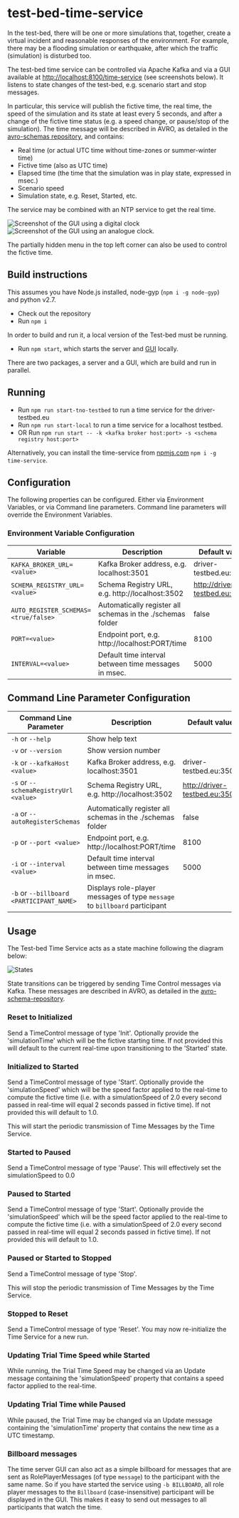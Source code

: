# test-bed-time-service

In the test-bed, there will be one or more simulations that, together, create a virtual incident and reasonable responses of the environment. For example, there may be a flooding simulation or earthquake, after which the traffic (simulation) is disturbed too.

The test-bed time service can be controlled via Apache Kafka and via a GUI available at [http://localhost:8100/time-service](http://localhost:8100) (see screenshots below). It listens to state changes of the test-bed, e.g. scenario start and stop messages.

In particular, this service will publish the fictive time, the real time, the speed of the simulation and its state at least every 5 seconds, and after a change of the fictive time status (e.g. a speed change, or pause/stop of the simulation). The time message will be described in AVRO, as detailed in the [avro-schemas repository](https://github.com/DRIVER-EU/avro-schemas/blob/master/core/time/connect-status-time-value.avsc), and contains:

- Real time (or actual UTC time without time-zones or summer-winter time)
- Fictive time (also as UTC time)
- Elapsed time (the time that the simulation was in play state, expressed in msec.)
- Scenario speed
- Simulation state, e.g. Reset, Started, etc.

The service may be combined with an NTP service to get the real time.

![Screenshot of the GUI using a digital clock](./img/screenshot-digital-clock.png?raw=true 'Screenshot of the GUI using a digital clock.')
![Screenshot of the GUI using an analogue clock.](./img/screenshot-analogue-clock.png?raw=true 'Screenshot of the GUI using an analogue clock.')

The partially hidden menu in the top left corner can also be used to control the fictive time.

## Build instructions

This assumes you have Node.js installed, node-gyp (`npm i -g node-gyp`) and python v2.7.

- Check out the repository
- Run `npm i`

In order to build and run it, a local version of the Test-bed must be running.

- Run `npm start`, which starts the server and [GUI](http://localhost:8100/time-service) locally.

There are two packages, a server and a GUI, which are build and run in parallel.

## Running

- Run `npm run start-tno-testbed` to run a time service for the driver-testbed.eu
- Run `npm run start-local` to run a time service for a localhost testbed.
- OR Run `npm run start -- -k <kafka broker host:port> -s <schema registry host:port>`

Alternatively, you can install the time-service from [npmjs.com](https://npmjs.com) `npm i -g time-service`.

## Configuration

The following properties can be configured. Either via Environment Variables, or via Command line parameters. Command line parameters will override the Environment Variables.

### Environment Variable Configuration

| Variable                             | Description                                                | Default value                 |
| ------------------------------------ | ---------------------------------------------------------- | ----------------------------- |
| `KAFKA_BROKER_URL=<value>`           | Kafka Broker address, e.g. localhost:3501                  | driver-testbed.eu:3501        |
| `SCHEMA_REGISTRY_URL=<value>`        | Schema Registry URL, e.g. http://localhost:3502            | http://driver-testbed.eu:3502 |
| `AUTO_REGISTER_SCHEMAS=<true/false>` | Automatically register all schemas in the ./schemas folder | false                         |
| `PORT=<value>`                       | Endpoint port, e.g. http://localhost:PORT/time             | 8100                          |
| `INTERVAL=<value>`                   | Default time interval between time messages in msec.       | 5000                          |

## Command Line Parameter Configuration

| Command Line Parameter                   | Description                                                                | Default value                 |
| ---------------------------------------- | -------------------------------------------------------------------------- | ----------------------------- |
| `-h` or `--help`                         | Show help text                                                             |                               |
| `-v` or `--version`                      | Show version number                                                        |                               |
| `-k` or `--kafkaHost <value>`            | Kafka Broker address, e.g. localhost:3501                                  | driver-testbed.eu:3501        |
| `-s` or `--schemaRegistryUrl <value>`    | Schema Registry URL, e.g. http://localhost:3502                            | http://driver-testbed.eu:3502 |
| `-a` or `--autoRegisterSchemas`          | Automatically register all schemas in the ./schemas folder                 | false                         |
| `-p` or `--port <value>`                 | Endpoint port, e.g. http://localhost:PORT/time                             | 8100                          |
| `-i` or `--interval <value>`             | Default time interval between time messages in msec.                       | 5000                          |
| `-b` or `--billboard <PARTICIPANT_NAME>` | Displays role-player messages of type `message` to `billboard` participant |                               |

## Usage

The Test-bed Time Service acts as a state machine following the diagram below:

![States](packages/server/doc/statediagram.png)

State transitions can be triggered by sending Time Control messages via Kafka. These messages are described in AVRO, as detailed in the [avro-schema-repository](https://github.com/DRIVER-EU/avro-schemas/blob/master/core/time/connect-status-time-control-value.avsc).

### Reset to Initialized

Send a TimeControl message of type 'Init'. Optionally provide the 'simulationTime' which will be the fictive starting time. If not provided this will default to the current real-time upon transitioning to the 'Started' state.

### Initialized to Started

Send a TimeControl message of type 'Start'. Optionally provide the 'simulationSpeed' which will be the speed factor applied to the real-time to compute the fictive time (i.e. with a simulationSpeed of 2.0 every second passed in real-time will equal 2 seconds passed in fictive time). If not provided this will default to 1.0.

This will start the periodic transmission of Time Messages by the Time Service.

### Started to Paused

Send a TimeControl message of type 'Pause'. This will effectively set the simulationSpeed to 0.0

### Paused to Started

Send a TimeControl message of type 'Start'. Optionally provide the 'simulationSpeed' which will be the speed factor applied to the real-time to compute the fictive time (i.e. with a simulationSpeed of 2.0 every second passed in real-time will equal 2 seconds passed in fictive time). If not provided this will default to 1.0.

### Paused or Started to Stopped

Send a TimeControl message of type 'Stop'.

This will stop the periodic transmission of Time Messages by the Time Service.

### Stopped to Reset

Send a TimeControl message of type 'Reset'. You may now re-initialize the Time Service for a new run.

### Updating Trial Time Speed while Started

While running, the Trial Time Speed may be changed via an Update message containing the 'simulationSpeed' property that contains a speed factor applied to the real-time.

### Updating Trial Time while Paused

While paused, the Trial Time may be changed via an Update message containing the 'simulationTime' property that contains the new time as a UTC timestamp.

### Billboard messages

The time server GUI can also act as a simple billboard for messages that are sent as RolePlayerMessages (of type `message`) to the participant with the same name. So if you have started the service using `-b BILLBOARD`, all role player messages to the `Billboard` (case-insensitive) participant will be displayed in the GUI. This makes it easy to send out messages to all participants that watch the time.
